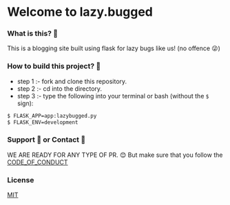 # Welcome to lazy.bugged

<!--You can use the [editor on GitHub](https://github.com/LazyBugged/lazy.bugged/edit/main/README.md) to maintain and preview the content for your website in Markdown files.-->

<!--Whenever you commit to this repository, GitHub Pages will run [Jekyll](https://jekyllrb.com/) to rebuild the pages in your site, from the content in your Markdown files.-->

### What is this? 🤔

This is a blogging site built using flask for lazy bugs like us! (no offence 😜)

<!--```markdown
Syntax highlighted code block

# Header 1
## Header 2
### Header 3

- Bulleted
- List

1. Numbered
2. List

**Bold** and _Italic_ and `Code` text

[Link](url) and ![Image](src)
```

For more details see [Basic writing and formatting syntax](https://docs.github.com/en/github/writing-on-github/getting-started-with-writing-and-formatting-on-github/basic-writing-and-formatting-syntax).-->

### How to build this project? 👷

- step 1 :- fork and clone this repository.
- step 2 :- cd into the directory.
- step 3 :- type the following into your terminal or bash (without the `$` sign):

```bash
$ FLASK_APP=app:lazybugged.py
$ FLASK_ENV=development
```

### Support 🤝 or Contact 📧

WE ARE READY FOR ANY TYPE OF PR. 😊 But make sure that you follow the [CODE_OF_CONDUCT](https://github.com/LazyBugged/lazy.bugged)

### License

[MIT](https://choosealicense.com/MIT)
